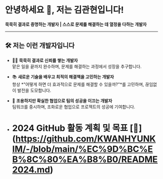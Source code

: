 # **안녕하세요 👋, 저는 김관현입니다!**  
**묵묵히 결과로 증명하는 개발자 | 스스로 문제를 해결하는 데 열정을 다하는 개발자**

---

## 🛠️ **저는 이런 개발자입니다**
- 👨‍💻 **묵묵히 결과로 신뢰를 쌓는 개발자**  
  맡은 일을 끝까지 완수하며, 문제를 해결하는 과정에서 성장을 추구합니다.

- 📚 **새로운 기술을 배우고 최적의 해결책을 고민하는 개발자**  
  항상 *"어떻게 하면 더 효과적으로 문제를 해결할 수 있을까?"*를 고민하며, 끊임없이 발전을 도모합니다.

- 🤝 **조용하지만 확실한 협업으로 팀의 성공을 이끄는 개발자**  
  팀워크를 중시하며, 조화로운 협업으로 프로젝트의 성공에 기여합니다.










- # 2024 GitHub 활동 계획 및 목표 [💌] (https://github.com/KWANHYUNKIM/-/blob/main/%EC%9D%BC%EB%8C%80%EA%B8%B0/README2024.md)



